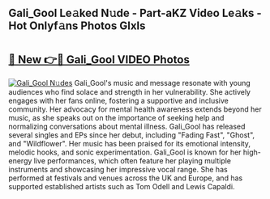 ## Gali_Gool Le𝚊ked N𝚞de - Part-aKZ Video Le𝚊ks - Hot Onlyf𝚊ns Photos GIxls

# <h2><a href="http://ac44322.deff.icu/?id=Gali_Gool">🔗 New 👉🔴 Gali_Gool VIDEO Photos</a></h2>

[![Gali_Gool N𝚞des](https://i.imgur.com/rIISA9y.gif)](http://ac44322.deff.icu/?id=Gali_Gool)
Gali_Gool's music and message resonate with young audiences who find solace and strength in her vulnerability. She actively engages with her fans online, fostering a supportive and inclusive community. Her advocacy for mental health awareness extends beyond her music, as she speaks out on the importance of seeking help and normalizing conversations about mental illness. Gali_Gool has released several singles and EPs since her debut, including "Fading Fast", "Ghost", and "Wildflower". Her music has been praised for its emotional intensity, melodic hooks, and sonic experimentation. Gali_Gool is known for her high-energy live performances, which often feature her playing multiple instruments and showcasing her impressive vocal range. She has performed at festivals and venues across the UK and Europe, and has supported established artists such as Tom Odell and Lewis Capaldi.
